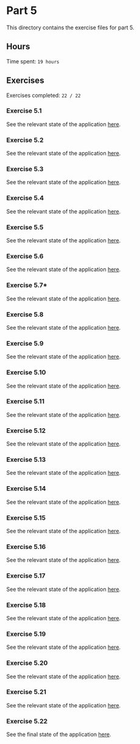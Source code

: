 # Part 5

This directory contains the exercise files for part 5.

## Hours

Time spent: `19 hours`

## Exercises

Exercises completed: `22 / 22`

### Exercise 5.1

See the relevant state of the application [here](https://github.com/rikurauhala/fullstack/tree/b11711050662eb8e0c371ea7a46454a28adf6362/exercises/part05/bloglist-frontend).

### Exercise 5.2

See the relevant state of the application [here](https://github.com/rikurauhala/fullstack/tree/c57f77330b2963dda74c4d69b4f4ed94b866ac65/exercises/part05/bloglist-frontend).

### Exercise 5.3

See the relevant state of the application [here](https://github.com/rikurauhala/fullstack/tree/3ffa7d4c10ad80e3c1d814e3baa57fc2843845a6/exercises/part05/bloglist-frontend).

### Exercise 5.4

See the relevant state of the application [here](https://github.com/rikurauhala/fullstack/tree/3844405484b6c96352ef9cb43ddf9dd3d9467b7d/exercises/part05/bloglist-frontend).

### Exercise 5.5

See the relevant state of the application [here](https://github.com/rikurauhala/fullstack/tree/9af727ff1c743e2176f7ecac8afe9bd44b51fb1c/exercises/part05/bloglist-frontend).

### Exercise 5.6

See the relevant state of the application [here](https://github.com/rikurauhala/fullstack/tree/9af727ff1c743e2176f7ecac8afe9bd44b51fb1c/exercises/part05/bloglist-frontend).

### Exercise 5.7*

See the relevant state of the application [here](https://github.com/rikurauhala/fullstack/tree/125626bb8f2198fbd503aeb62af2a76719862454/exercises/part05/bloglist-frontend).

### Exercise 5.8

See the relevant state of the application [here](https://github.com/rikurauhala/fullstack/tree/8c98b806cfbdafd91ce3ecf13319ce53566fc972/exercises/part05/bloglist-frontend).

### Exercise 5.9

See the relevant state of the application [here](https://github.com/rikurauhala/fullstack/tree/4629ceecddfe653f38fba35ef82cebf30153c83e/exercises/part05/bloglist-frontend).

### Exercise 5.10

See the relevant state of the application [here](https://github.com/rikurauhala/fullstack/tree/3c6b5e63d674979621d4efab94b003ce6d0a35dd/exercises/part05/bloglist-frontend).

### Exercise 5.11

See the relevant state of the application [here](https://github.com/rikurauhala/fullstack/tree/2395bffcb75367782c5147139b82fd256f85161c/exercises/part05/bloglist-frontend).

### Exercise 5.12

See the relevant state of the application [here](https://github.com/rikurauhala/fullstack/tree/b21cddd3b4451e8ab8282725e2a77a9112932ee5/exercises/part05/bloglist-frontend).

### Exercise 5.13

See the relevant state of the application [here](https://github.com/rikurauhala/fullstack/tree/532f071133e9337b319ca0b84ce5c2afa67c79c6/exercises/part05/bloglist-frontend).

### Exercise 5.14

See the relevant state of the application [here](https://github.com/rikurauhala/fullstack/tree/e7c5731b47b294ec991b0950799b8b6d09e06606/exercises/part05/bloglist-frontend).

### Exercise 5.15

See the relevant state of the application [here](https://github.com/rikurauhala/fullstack/tree/0308c6c51552023728250eec7d1643198252577e/exercises/part05/bloglist-frontend).

### Exercise 5.16

See the relevant state of the application [here](https://github.com/rikurauhala/fullstack/tree/57ed38d994b221a84ecfe4a6b78c56c83885adac/exercises/part05/bloglist-frontend).

### Exercise 5.17

See the relevant state of the application [here](https://github.com/rikurauhala/fullstack/tree/2d315547d262bbbb2d51b038ee4ee67101001218/exercises/part05/bloglist-frontend).

### Exercise 5.18

See the relevant state of the application [here](https://github.com/rikurauhala/fullstack/tree/6fe7379a124b759a7944e136d84c6c455a0a404d/exercises/part05/bloglist-frontend).

### Exercise 5.19

See the relevant state of the application [here](https://github.com/rikurauhala/fullstack/tree/f206bb432f4c923e70abcce934bfcfc97ba2fe94/exercises/part05/bloglist-frontend).

### Exercise 5.20

See the relevant state of the application [here](https://github.com/rikurauhala/fullstack/tree/5ca2d406579799f86e3282348532ced66863ad10/exercises/part05/bloglist-frontend).

### Exercise 5.21

See the relevant state of the application [here](https://github.com/rikurauhala/fullstack/tree/63b3480132e050b6b43c388886dd94f2600c0150/exercises/part05/bloglist-frontend).

### Exercise 5.22

See the final state of the application [here](https://github.com/rikurauhala/fullstack/tree/main/exercises/part05/bloglist-frontend).
